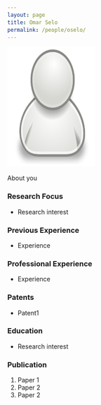 ```yaml
---
layout: page
title: Omar Selo
permalink: /people/oselo/
---
```

![oselo](/people/oselo/small.png)


About you

### Research Focus
- Research interest 


### Previous Experience
- Experience


### Professional Experience
- Experience


### Patents
- Patent1


### Education
- Research interest 


### Publication 
1. Paper 1
2. Paper 2
3. Paper 2




